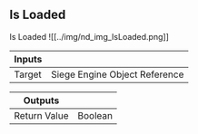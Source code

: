 ## Is Loaded
Is Loaded
![[../img/nd_img_IsLoaded.png]]

|Inputs||
|--|--|
| Target | Siege Engine Object Reference |

|Outputs||
|--|--|
| Return Value | Boolean |
